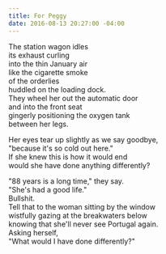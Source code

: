 ```yaml
---
title: For Peggy
date: 2016-08-13 20:27:00 -04:00
---
```


The station wagon idles  
its exhaust curling  
into the thin January air  
like the cigarette smoke  
of the orderlies  
huddled on the loading dock.  
They wheel her out the automatic door  
and into the front seat  
gingerly positioning the oxygen tank  
between her legs.  

Her eyes tear up slightly as we say goodbye,  
"because it's so cold out here."  
If she knew this is how it would end  
would she have done anything differently?
  
"88 years is a long time," they say.  
"She's had a good life."  
Bullshit.  
Tell that to the woman sitting by the window  
wistfully gazing at the breakwaters below  
knowing that she'll never see Portugal again.  
Asking herself,  
"What would I have done differently?"
